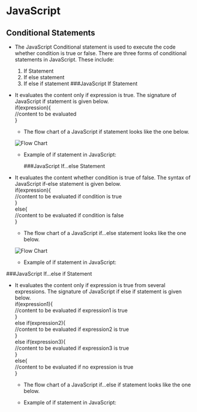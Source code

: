 # JavaScript

## Conditional Statements

- The JavaScript Conditional statement is used to execute the code whether condition is true or false. There are three forms of conditional statements in JavaScript. These include:<br/>
    1. If Statement
    2. If else statement
    3. If else if statement
###JavaScript If Statement
- It evaluates the content only if expression is true. The signature of JavaScript if statement is given below.<br/>
  if(expression){  <br/>
  //content to be evaluated <br/> 
  }  
  - The flow chart of a JavaScript if statement looks like the one below.
  
  ![Flow Chart](https://www.javatpoint.com/images/core/if1.png "If statement flow chart")
  
  - Example of if statement in JavaScript: <br/>
    <script>  <br/>
    var a=20;  <br/>
    if(a>10){  <br/>
    document.write("value of a is greater than 10");  <br/>
    }  <br/>
    </script>  
    
    ###JavaScript If...else Statement
- It evaluates the content whether condition is true of false. The syntax of JavaScript if-else statement is given below.<br/>
  if(expression){  <br/>
  //content to be evaluated if condition is true  <br/>
  }  <br/>
  else{  <br/>
  //content to be evaluated if condition is false  <br/>
  }  <br/>
  - The flow chart of a JavaScript if...else statement looks like the one below.<br/>
  
  ![Flow Chart](https://www.javatpoint.com/images/core/if2.png "If statement flow chart")
  
  - Example of if statement in JavaScript: <br/>
    <script>  <br/>
    var a=20;  <br/>
    if(a%2==0){  <br/>
    document.write("a is even number");  <br/>
    }  <br/>
    else{  <br/>
    document.write("a is odd number");  <br/>
    }  <br/>
    </script>
    
###JavaScript If...else if Statement
- It evaluates the content only if expression is true from several expressions. The signature of JavaScript if else if statement is given below.<br/>
    if(expression1){  <br/>
    //content to be evaluated if expression1 is true  <br/>
    }  <br/>
    else if(expression2){  <br/>
    //content to be evaluated if expression2 is true  <br/>
    }  <br/>
    else if(expression3){  <br/>
    //content to be evaluated if expression3 is true  <br/>
    }  <br/>
    else{  <br/>
    //content to be evaluated if no expression is true  <br/>
    }  
  - The flow chart of a JavaScript if...else if statement looks like the one below.<br/>
  
  - Example of if statement in JavaScript: <br/>
    <script>  <br/>
    var a=20;  <br/>
    if(a==10){  <br/>
    document.write("a is equal to 10");  <br/>
    }  <br/>
    else if(a==15){  <br/>
    document.write("a is equal to 15");  <br/>
    }  <br/>
    else if(a==20){  <br/>
    document.write("a is equal to 20");  <br/>
    }  <br/>
    else{  <br/>
    document.write("a is not equal to 10, 15 or 20");  <br/>
    }  <br/>
    </script>  

